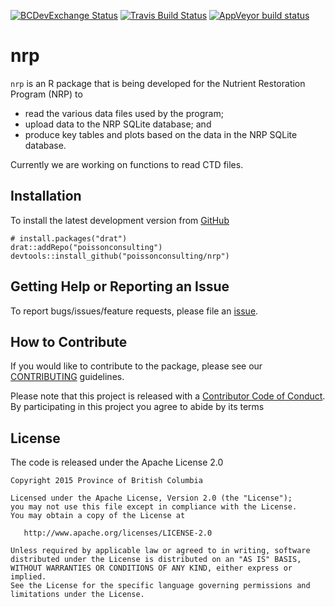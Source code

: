 
<!-- README.md is generated from README.Rmd. Please edit that file -->

[![BCDevExchange
Status](https://assets.bcdevexchange.org/images/badges/exploration.svg)](https://github.com/BCDevExchange/docs/blob/master/discussion/projectstates.md)
[![Travis Build
Status](https://www.travis-ci.com/poissonconsulting/nrp.svg?token=LCuTqqVUfUECxm1xTQLb&branch=master)](https://www.travis-ci.com/poissonconsulting/nrp)
[![AppVeyor build
status](https://ci.appveyor.com/api/projects/status/nf8qrbm7imvkuj0q?svg=true)](https://ci.appveyor.com/project/joethorley/nrp)

# nrp

`nrp` is an R package that is being developed for the Nutrient
Restoration Program (NRP) to

  - read the various data files used by the program;
  - upload data to the NRP SQLite database; and
  - produce key tables and plots based on the data in the NRP SQLite
    database.

Currently we are working on functions to read CTD files.

## Installation

To install the latest development version from
[GitHub](https://github.com/poissonconsulting/nrp)

    # install.packages("drat")
    drat::addRepo("poissonconsulting")
    devtools::install_github("poissonconsulting/nrp")

## Getting Help or Reporting an Issue

To report bugs/issues/feature requests, please file an
[issue](https://github.com/poissonconsulting/nrp/issues/).

## How to Contribute

If you would like to contribute to the package, please see our
[CONTRIBUTING](CONTRIBUTING.md) guidelines.

Please note that this project is released with a [Contributor Code of
Conduct](CODE_OF_CONDUCT.md). By participating in this project you agree
to abide by its terms

## License

The code is released under the Apache License 2.0

    Copyright 2015 Province of British Columbia
    
    Licensed under the Apache License, Version 2.0 (the "License");
    you may not use this file except in compliance with the License.
    You may obtain a copy of the License at 
    
       http://www.apache.org/licenses/LICENSE-2.0
    
    Unless required by applicable law or agreed to in writing, software
    distributed under the License is distributed on an "AS IS" BASIS,
    WITHOUT WARRANTIES OR CONDITIONS OF ANY KIND, either express or implied.
    See the License for the specific language governing permissions and
    limitations under the License.
